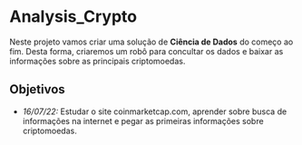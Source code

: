
# Analysis_Crypto

Neste projeto vamos criar uma solução de **Ciência de Dados** do começo ao fim. Desta forma, criaremos um robô para concultar os dados e baixar as informações sobre as principais criptomoedas.

## Objetivos 

- *16/07/22:* Estudar o site coinmarketcap.com, aprender sobre busca de informações na internet e pegar as primeiras informações sobre criptomoedas.
